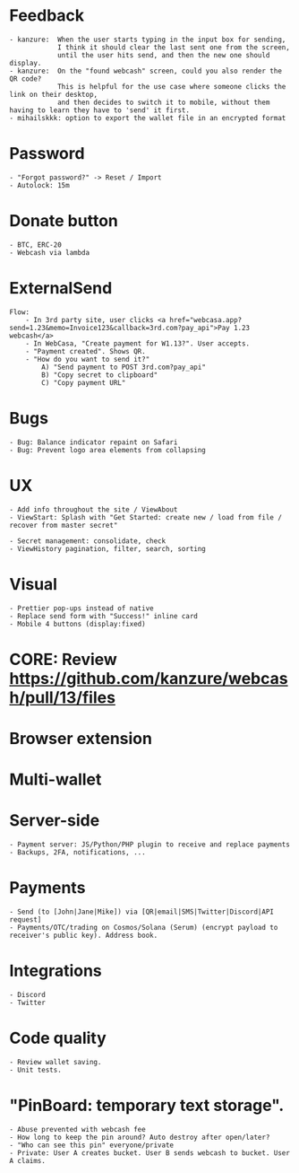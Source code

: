 # Feedback
    - kanzure:  When the user starts typing in the input box for sending,
                I think it should clear the last sent one from the screen,
                until the user hits send, and then the new one should display.
    - kanzure:  On the "found webcash" screen, could you also render the QR code?
                This is helpful for the use case where someone clicks the link on their desktop,
                and then decides to switch it to mobile, without them having to learn they have to 'send' it first.
    - mihailskkk: option to export the wallet file in an encrypted format

# Password
    - "Forgot password?" -> Reset / Import
    - Autolock: 15m

# Donate button
    - BTC, ERC-20
    - Webcash via lambda

# ExternalSend
    Flow:
        - In 3rd party site, user clicks <a href="webcasa.app?send=1.23&memo=Invoice123&callback=3rd.com?pay_api">Pay 1.23 webcash</a>
        - In WebCasa, "Create payment for W1.13?". User accepts.
        - "Payment created". Shows QR.
        - "How do you want to send it?"
            A) "Send payment to POST 3rd.com?pay_api"
            B) "Copy secret to clipboard"
            C) "Copy payment URL"

# Bugs
    - Bug: Balance indicator repaint on Safari
    - Bug: Prevent logo area elements from collapsing

# UX
    - Add info throughout the site / ViewAbout
    - ViewStart: Splash with "Get Started: create new / load from file / recover from master secret"

    - Secret management: consolidate, check
    - ViewHistory pagination, filter, search, sorting

# Visual
    - Prettier pop-ups instead of native
    - Replace send form with "Success!" inline card
    - Mobile 4 buttons (display:fixed)

# CORE: Review https://github.com/kanzure/webcash/pull/13/files

# Browser extension

# Multi-wallet

# Server-side
    - Payment server: JS/Python/PHP plugin to receive and replace payments
    - Backups, 2FA, notifications, ...

# Payments
    - Send (to [John|Jane|Mike]) via [QR|email|SMS|Twitter|Discord|API request]
    - Payments/OTC/trading on Cosmos/Solana (Serum) (encrypt payload to receiver's public key). Address book.

# Integrations
    - Discord
    - Twitter

# Code quality
    - Review wallet saving.
    - Unit tests.

# "PinBoard: temporary text storage".
    - Abuse prevented with webcash fee
    - How long to keep the pin around? Auto destroy after open/later?
    - "Who can see this pin" everyone/private
    - Private: User A creates bucket. User B sends webcash to bucket. User A claims.

